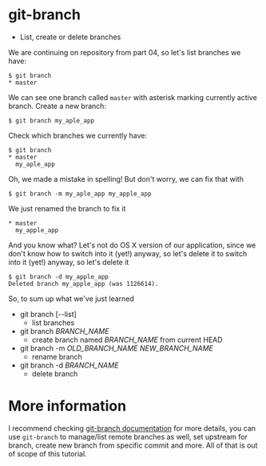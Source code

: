 # git-branch

* List, create or delete branches

We are continuing on repository from part 04, so let's list branches
we have:

	$ git branch
	* master

We can see one branch called `master` with asterisk marking currently
active branch. Create a new branch:

	$ git branch my_aple_app

Check which branches we currently have:

	$ git branch
	* master
	  my_aple_app

Oh, we made a mistake in spelling! But don't worry, we can fix that with

	$ git branch -m my_aple_app my_apple_app

We just renamed the branch to fix it

	* master
	  my_apple_app

And you know what? Let's not do OS X version of our application, since we don't know how to switch into it (yet!) anyway, so let's delete it
to switch into it (yet!) anyway, so let's delete it

	$ git branch -d my_apple_app
	Deleted branch my_apple_app (was 1126614).

So, to sum up what we've just learned

* git branch [--list]
	* list branches
* git branch _BRANCH_NAME_
	* create branch named _BRANCH_NAME_ from current HEAD
* git branch -m _OLD_BRANCH_NAME_ _NEW_BRANCH_NAME_
	* rename branch
* git branch -d _BRANCH_NAME_
	* delete branch

# More information

I recommend checking [git-branch documentation](https://git-scm.com/docs/git-branch) for more details,
you can use `git-branch` to manage/list remote branches as well, set upstream for branch, create new branch from specific commit and more. All of that is out of scope of this tutorial.
